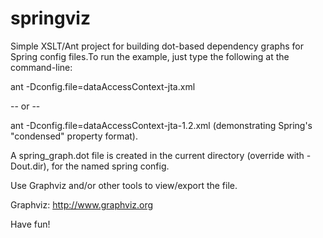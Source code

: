 springviz
=========

Simple XSLT/Ant project for building dot-based dependency graphs for Spring config files.To run the example, just type the following at the command-line:

ant -Dconfig.file=dataAccessContext-jta.xml

 -- or --

ant -Dconfig.file=dataAccessContext-jta-1.2.xml (demonstrating Spring's "condensed" property format).


A spring_graph.dot file is created in the current directory (override with -Dout.dir), for the named 
spring config.

Use Graphviz and/or other tools to view/export the file.

Graphviz:  http://www.graphviz.org

Have fun!
